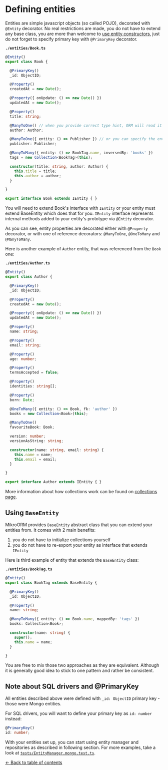 # Defining entities

Entities are simple javascript objects (so called POJO), decorated with `@Entity` decorator.
No real restrictions are made, you do not have to extend any base class, you are more than welcome
to [use entity constructors](entity-constructors.md), just do not forget to specify primary key with
`@PrimaryKey` decorator.

**`./entities/Book.ts`**

```typescript
@Entity()
export class Book {

  @PrimaryKey()
  _id: ObjectID;

  @Property()
  createdAt = new Date();

  @Property({ onUpdate: () => new Date() })
  updatedAt = new Date();

  @Property()
  title: string;

  @ManyToOne() // when you provide correct type hint, ORM will read it for you
  author: Author;

  @ManyToOne({ entity: () => Publisher }) // or you can specify the entity as class reference or string name
  publisher: Publisher;

  @ManyToMany({ entity: () => BookTag.name, inversedBy: 'books' })
  tags = new Collection<BookTag>(this);

  constructor(title: string, author: Author) {
    this.title = title;
    this.author = author;
  }

}

export interface Book extends IEntity { }
```

You will need to extend Book's interface with `IEntity` or your entity must extend BaseEntity
which does that for you. `IEntity` interface represents internal methods added to your entity's 
prototype via `@Entity` decorator.

As you can see, entity properties are decorated either with `@Property` decorator, or with one
of reference decorators: `@ManyToOne`, `@OneToMany` and `@ManyToMany`. 

Here is another example of `Author` entity, that was referenced from the `Book` one:

**`./entities/Author.ts`**

```typescript
@Entity()
export class Author {

  @PrimaryKey()
  _id: ObjectID;

  @Property()
  createdAt = new Date();

  @Property({ onUpdate: () => new Date() })
  updatedAt = new Date();

  @Property()
  name: string;

  @Property()
  email: string;

  @Property()
  age: number;

  @Property()
  termsAccepted = false;

  @Property()
  identities: string[];

  @Property()
  born: Date;

  @OneToMany({ entity: () => Book, fk: 'author' })
  books = new Collection<Book>(this);

  @ManyToOne()
  favouriteBook: Book;

  version: number;
  versionAsString: string;

  constructor(name: string, email: string) {
    this.name = name;
    this.email = email;
  }

}

export interface Author extends IEntity { }
```

More information about how collections work can be found on [collections page](collections.md).

## Using `BaseEntity`

MikroORM provides `BaseEntity` abstract class that you can extend your entities from. It comes
with 2 main benefits:

1. you do not have to initialize collections yourself
2. you do not have to re-export your entity as interface that extends `IEntity`

Here is third example of entity that extends the `BaseEntity` class:

**`./entities/BookTag.ts`**

```typescript
@Entity()
export class BookTag extends BaseEntity {

  @PrimaryKey()
  _id: ObjectID;

  @Property()
  name: string;

  @ManyToMany({ entity: () => Book.name, mappedBy: 'tags' })
  books: Collection<Book>;

  constructor(name: string) {
    super();
    this.name = name;
  }

}
```

You are free to mix those two approaches as they are equivalent. Although it is generally good 
idea to stick to one pattern and rather be consistent.

## Note about SQL drivers and @PrimaryKey

All entities described above were defined with `_id: ObjectID` primary key - those were Mongo
entities. 

For SQL drivers, you will want to define your primary key as `id: number` instead:

```typescript
@PrimaryKey()
id: number;
```

With your entities set up, you can start using entity manager and repositories as described
in following section. For more examples, take a look at
[`tests/EntityManager.mongo.test.ts`](https://github.com/B4nan/mikro-orm/blob/master/tests/EntityManager.mongo.test.ts).

[&larr; Back to table of contents](https://b4nan.github.io/mikro-orm/#table-of-contents)
